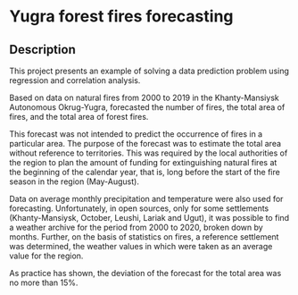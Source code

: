 # Yugra forest fires forecasting

## Description

This project presents an example of solving a data prediction problem using regression and correlation analysis.

Based on data on natural fires from 2000 to 2019 in the Khanty-Mansiysk Autonomous Okrug-Yugra, forecasted the number of fires, the total area of fires, and the total area of forest fires.

This forecast was not intended to predict the occurrence of fires in a particular area. The purpose of the forecast was to estimate the total area without reference to territories. This was required by the local authorities of the region to plan the amount of funding for extinguishing natural fires at the beginning of the calendar year, that is, long before the start of the fire season in the region (May-August).

Data on average monthly precipitation and temperature were also used for forecasting. Unfortunately, in open sources, only for some settlements (Khanty-Mansiysk, October, Leushi, Lariak and Ugut), it was possible to find a weather archive for the period from 2000 to 2020, broken down by months. Further, on the basis of statistics on fires, a reference settlement was determined, the weather values in which were taken as an average value for the region.

As practice has shown, the deviation of the forecast for the total area was no more than 15%.